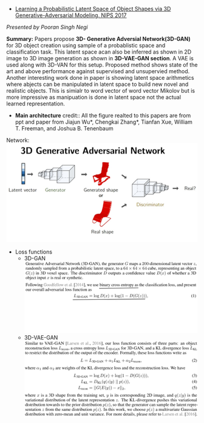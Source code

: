- [Learning a Probabilistic Latent Space of Object Shapes 
via 3D Generative-Adversarial Modeling. NIPS 2017](http://3dgan.csail.mit.edu/)

*Presented by Pooran Singh Negi*

**Summary:** Papers propose **3D- Generative Adversial Network(3D-GAN)**
for 3D object creation using sample of a probablistic space and classification
task. This latent space acan also be inferred as shown in 2D image to 3D image
generation as shown in **3D-VAE-GAN section**. A VAE is used along with
3D-VAN for this setup. Proposed method shows state of the art and above
performance against supervised and unsupervied method. Another interesting
work done in paper is showing latent space arithmetics where abjects can
be manipulated in latent space to build new novel and realistic objects.
This is simialr to word vector of word vector Mikolov but is more impressive
as manipuation is done in latent space not the actual learned representation.

- **Main architecture**
credit:: All the figure realted to this papers are from ppt and paper from
Jiajun Wu*, Chengkai Zhang*, Tianfan Xue, William T. Freeman, and Joshua B. Tenenbaum

Network: 
![alt text](./papers_figures/figures_2017/3d_gan_main_figure.jpeg "3D-GAN architecture")

- Loss functions
  + 3D-GAN
  ![alt text](./papers_figures/figures_2017/3d_gan_loss_fn.jpeg "3D-GAN loss function")
  + 3D-VAE-GAN
  ![alt text](./papers_figures/figures_2017/3d_vae_gan_loss_fn.jpeg "3D-VAE-GAN loss function")

